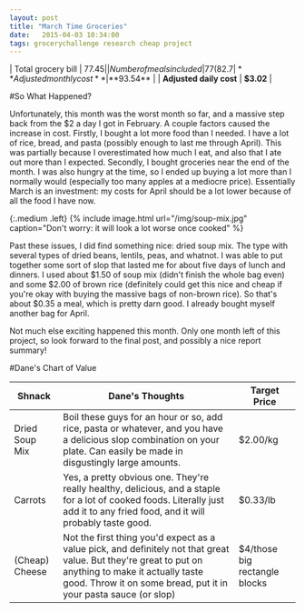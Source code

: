 ```yaml
---
layout: post
title: "March Time Groceries"
date:   2015-04-03 10:34:00
tags: grocerychallenge research cheap project
---
```


| Total grocery bill       | $77.45     |
| Number of meals included | 77 (82.7%) |
| **Adjusted monthly cost**    | **$93.54**     |
| **Adjusted daily cost**      | **$3.02**      |

#So What Happened?

Unfortunately, this month was the worst month so far, and a massive step back from the $2 a day I got in February. A couple factors caused the increase in cost. Firstly, I bought a lot more food than I needed. I have a lot of rice, bread, and pasta (possibly enough to last me through April). This was partially because I overestimated how much I eat, and also that I ate out more than I expected. Secondly, I bought groceries near the end of the month. I was also hungry at the time, so I ended up buying a lot more than I normally would (especially too many apples at a mediocre price). Essentially March is an investment: my costs for April should be a lot lower because of all the food I have now.

{:.medium .left}
{% include image.html url="/img/soup-mix.jpg" caption="Don't worry: it will look a lot worse once cooked" %}

Past these issues, I did find something nice: dried soup mix. The type with several types of dried beans, lentils, peas, and whatnot. I was able to put together some sort of slop that lasted me for about five days of lunch and dinners. I used about $1.50 of soup mix (didn't finish the whole bag even) and some $2.00 of brown rice (definitely could get this nice and cheap if you're okay with buying the massive bags of non-brown rice). So that's about $0.35 a meal, which is pretty darn good. I already bought myself another bag for April.

Not much else exciting happened this month. Only one month left of this project, so look forward to the final post, and possibly a nice report summary!

#Dane's Chart of Value


| Shnack          | Dane's Thoughts | Target Price |
|-----------------|-----------------|--------------|
| Dried Soup Mix | Boil these guys for an hour or so, add rice, pasta or whatever, and you have a delicious slop combination on your plate. Can easily be made in disgustingly large amounts. | $2.00/kg | 
| Carrots | Yes, a pretty obvious one. They're really healthy, delicious, and a staple for a lot of cooked foods. Literally just add it to any fried food, and it will probably taste good. | $0.33/lb | 
| (Cheap) Cheese | Not the first thing you'd expect as a value pick, and definitely not that great value. But they're great to put on anything to make it actually taste good. Throw it on some bread, put it in your pasta sauce (or slop) | $4/those big rectangle blocks | 
